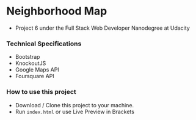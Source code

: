 # Neighborhood Map

- Project 6 under the Full Stack Web Developer Nanodegree at Udacity


### Technical Specifications

- Bootstrap
- KnockoutJS
- Google Maps API
- Foursquare API

### How to use this project
- Download / Clone this project to your machine.
- Run `index.html` or use Live Preview in Brackets

